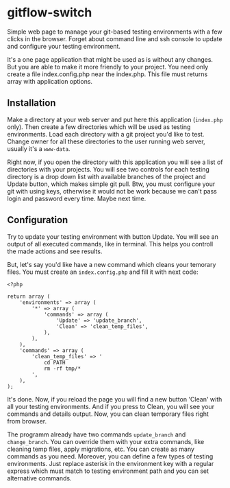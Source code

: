 # gitflow-switch

Simple web page to manage your git-based testing environments with a few clicks
in the browser. Forget about command line and ssh console to update and
configure your testing environment.

It's a one page application that might be used as is without any changes. But
you are able to make it more friendly to your project. You need only create a
file index.config.php near the index.php. This file must returns array with
application options.

## Installation

Make a directory at your web server and put here this application (`index.php`
only). Then create a few directories which will be used as testing environments.
Load each directory with a git project you'd like to test. Change owner for all
these directories to the user running web server, usually it's a `www-data`.

Right now, if you open the directory with this application you will see a list
of directories with your projects. You will see two controls for each testing
directory is a drop down list with available branches of the project and Update
button, which makes simple git pull. Btw, you must configure your git with using
keys, otherwise it would not be work because we can't pass login and password
every time. Maybe next time.

## Configuration

Try to update your testing environment with button Update. You will see an
output of all executed commands, like in terminal. This helps you controll the
made actions and see results.

But, let's say you'd like have a new command which cleans your temorary files.
You must create an `index.config.php` and fill it with next code:

    <?php

    return array (
        'environments' => array (
            '*' => array (
                'commands' => array (
                    'Update' => 'update_branch',
                    'Clean' => 'clean_temp_files',
                ),
            ),
        ),
        'commands' => array (
            'clean_temp_files' => '
                cd PATH
                rm -rf tmp/*
            ',
        ),
    );

It's done. Now, if you reload the page you will find a new button 'Clean' with
all your testing environments. And if you press to Clean, you will see your
commands and details output. Now, you can clean temporary files right from
browser.

The programm already have two commands `update_branch` and `change_branch`. You
can override them with your extra commands, like cleaning temp files, apply
migrations, etc. You can create as many commands as you need. Moreover, you can
define a few types of testing environments. Just replace asterisk in the
environment key with a regular express which must match to testing environment
path and you can set alternative commands.
